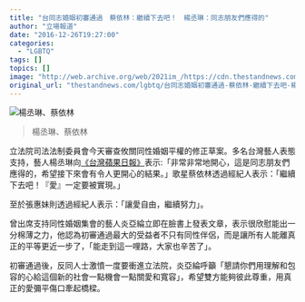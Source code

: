 ```yaml
---
title: "台同志婚姻初審通過　蔡依林：繼續下去吧！　楊丞琳：同志朋友們應得的"
author: "立場報道"
date: "2016-12-26T19:27:00"
categories:
  - "LGBTQ"
tags: []
topics: []
image: "http://web.archive.org/web/2021im_/https://cdn.thestandnews.com/media/photos/cache/sh_sKVaZ_1200x0.png"
original_url: "thestandnews.com/lgbtq/台同志婚姻初審通過-蔡依林-繼續下去吧-楊丞琳-同志朋友們應得的"
---
```

![楊丞琳、蔡依林](http://web.archive.org/web/2021im_/https://cdn.thestandnews.com/media/photos/cache/sh_sKVaZ_1200x0.png)

> 楊丞琳、蔡依林

立法院司法法制委員會今天審查攸關同性婚姻平權的修正草案。多名台灣藝人表態支持，藝人楊丞琳向[《台灣蘋果日報》](http://web.archive.org/web/20210628093442/http://www.appledaily.com.tw/realtimenews/article/entertainment/20161226/1020965/1/%E3%80%90%E5%A9%9A%E5%A7%BB%E5%B9%B3%E6%AC%8A%E3%80%91%E6%A5%8A%E4%B8%9E%E7%90%B3%E6%AC%A3%E5%96%9C%E3%80%8A%E5%A9%9A%E5%B9%B3%E6%B3%95%E3%80%8B%E9%81%8E%E5%88%9D%E5%AF%A9%E3%80%80%E3%80%8C%E5%90%8C%E5%BF%97%E5%80%91%E6%87%89%E5%BE%97%E7%9A%84%E3%80%8D)表示:「非常非常地開心，這是同志朋友們應得的，希望接下來會有令人更開心的結果。」歌星蔡依林透過經紀人表示：「繼續下去吧！『愛』一定要被實現。」

至於張惠妹則透過經紀人表示：「讓愛自由，繼續努力」。

曾出席支持同性婚姻集會的藝人炎亞綸立即在臉書上發表文章，表示很欣慰能出一分棉薄之力，他認為初審通過最大的受益者不只有同性伴侶，而是讓所有人能離真正的平等更近一步了，「能走到這一哩路，大家也辛苦了」。

初審通過後，反同人士激憤一度要衝進立法院，炎亞綸呼籲「懇請你們用理解和包容的心給這個新的社會一點機會一點關愛和寬容」，希望雙方能夠彼此尊重，用真正的愛彌平傷口牽起橋樑。